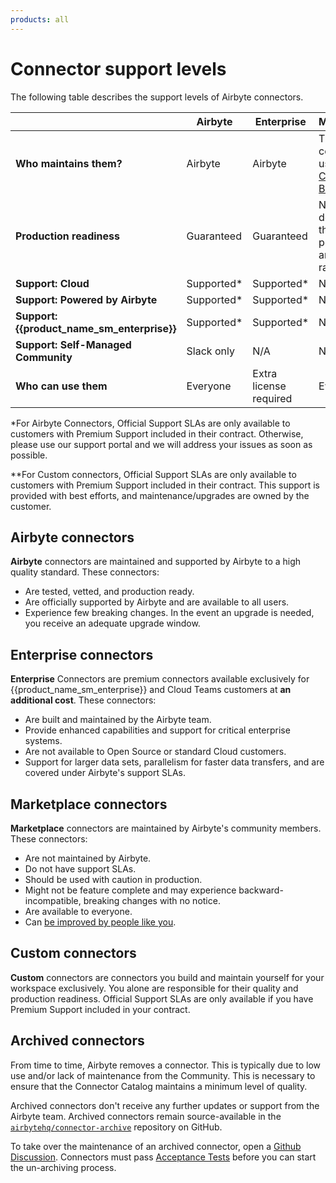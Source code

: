 ```yaml
---
products: all
---
```


# Connector support levels

The following table describes the support levels of Airbyte connectors.

|                                      | Airbyte     | Enterprise             | Marketplace                                                                                                                | Custom         |
| ------------------------------------ | ----------- | ---------------------- | -------------------------------------------------------------------------------------------------------------------------- | -------------- |
| **Who maintains them?**              | Airbyte     | Airbyte                | The community, using the [Connector Builder](https://docs.airbyte.com/connector-development/connector-builder-ui/overview) | You            |
| **Production readiness**             | Guaranteed  | Guaranteed             | No SLAs, docs show their popularity and success rate data                                                                  | Not guaranteed |
| **Support: Cloud**                   | Supported\* | Supported\*            | No Support                                                                                                                 | Supported\*\*  |
| **Support: Powered by Airbyte**      | Supported\* | Supported\*            | No Support                                                                                                                 | Supported\*\*  |
| **Support: {{product_name_sm_enterprise}}** | Supported\* | Supported\*            | No Support                                                                                                                 | Supported\*\*  |
| **Support: Self-Managed Community**  | Slack only  | N/A                    | No Support                                                                                                                 | Slack only     |
| **Who can use them**                 | Everyone    | Extra license required | Everyone                                                                                                                   | You            |

\*For Airbyte Connectors, Official Support SLAs are only available to customers with Premium
Support included in their contract. Otherwise, please use our support portal and we will address
your issues as soon as possible.

\*\*For Custom connectors, Official Support SLAs are only available to customers with Premium
Support included in their contract. This support is provided with best efforts, and
maintenance/upgrades are owned by the customer.

## Airbyte connectors

**Airbyte** connectors are maintained and supported by Airbyte to a high quality standard. These connectors:

- Are tested, vetted, and production ready.
- Are officially supported by Airbyte and are available to all users.
- Experience few breaking changes. In the event an upgrade is needed, you receive an adequate upgrade window.

## Enterprise connectors

**Enterprise** Connectors are premium connectors available exclusively for {{product_name_sm_enterprise}} and Cloud Teams customers at **an additional cost**. These connectors:

- Are built and maintained by the Airbyte team.
- Provide enhanced capabilities and support for critical enterprise systems.
- Are not available to Open Source or standard Cloud customers.
- Support for larger data sets, parallelism for faster data transfers, and are covered under Airbyte's support SLAs.

## Marketplace connectors

**Marketplace** connectors are maintained by Airbyte's community members. These connectors:

- Are not maintained by Airbyte.
- Do not have support SLAs.
- Should be used with caution in production.
- Might not be feature complete and may experience backward-incompatible, breaking changes with no notice.
- Are available to everyone.
- Can [be improved by people like you](../platform/contributing-to-airbyte/).

## Custom connectors

**Custom** connectors are connectors you build and maintain yourself for your workspace exclusively. You alone are responsible for their quality and production readiness. Official Support SLAs are only available if you have Premium Support included in your contract.

## Archived connectors

From time to time, Airbyte removes a connector. This is typically due to low use and/or lack of maintenance from the Community. This is necessary to ensure that the Connector Catalog maintains a minimum level of quality.

Archived connectors don't receive any further updates or support from the Airbyte team. Archived connectors remain source-available in the [`airbytehq/connector-archive`](https://github.com/airbytehq/connector-archive) repository on GitHub.

To take over the maintenance of an archived connector, open a [Github Discussion](https://github.com/airbytehq/airbyte/discussions/). Connectors must pass [Acceptance Tests](/platform/connector-development/testing-connectors/connector-acceptance-tests-reference) before you can start the un-archiving process.
